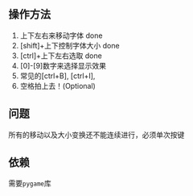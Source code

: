 操作方法
-------
1. 上下左右来移动字体 done
1. [shift]+上下控制字体大小 done
1. [ctrl]+上下左右选取 done
1. [0]-[9]数字来选择显示效果 
1. 常见的[ctrl+B], [ctrl+I], 
1. 空格拍上去！(Optional)

问题
------
所有的移动以及大小变换还不能连续进行，必须单次按键


依赖
-----
需要`pygame`库